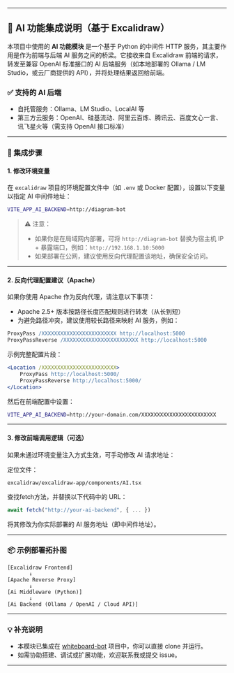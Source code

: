 
---

## 🧠 AI 功能集成说明（基于 Excalidraw）

本项目中使用的 **AI 功能模块** 是一个基于 Python 的中间件 HTTP 服务，其主要作用是作为前端与后端 AI 服务之间的桥梁。它接收来自 Excalidraw 前端的请求，转发至兼容 OpenAI 标准接口的 AI 后端服务（如本地部署的 Ollama / LM Studio，或云厂商提供的 API），并将处理结果返回给前端。

### ✅ 支持的 AI 后端

- 自托管服务：Ollama、LM Studio、LocalAI 等
- 第三方云服务：OpenAI、硅基流动、阿里云百炼、腾讯云、百度文心一言、讯飞星火等（需支持 OpenAI 接口标准）

---

### 🔧 集成步骤

#### 1. 修改环境变量

在 `excalidraw` 项目的环境配置文件中（如 `.env` 或 Docker 配置），设置以下变量以指定 AI 中间件地址：

```bash
VITE_APP_AI_BACKEND=http://diagram-bot
```

> ⚠️ 注意：
> - 如果你是在局域网内部署，可将 `http://diagram-bot` 替换为宿主机 IP + 暴露端口，例如：`http://192.168.1.10:5000`
> - 如果部署在公网，建议使用反向代理配置该地址，确保安全访问。

---

#### 2. 反向代理配置建议（Apache）

如果你使用 Apache 作为反向代理，请注意以下事项：

- Apache 2.5+ 版本按路径长度匹配规则进行转发（从长到短）
- 为避免路径冲突，建议使用较长路径来映射 AI 服务，例如：

```apache
ProxyPass /XXXXXXXXXXXXXXXXXXXXXXXX http://localhost:5000
ProxyPassReverse /XXXXXXXXXXXXXXXXXXXXXXXX http://localhost:5000
```

示例完整配置片段：

```apache
<Location /XXXXXXXXXXXXXXXXXXXXXXXX>
    ProxyPass http://localhost:5000/
    ProxyPassReverse http://localhost:5000/
</Location>
```

然后在前端配置中设置：

```bash
VITE_APP_AI_BACKEND=http://your-domain.com/XXXXXXXXXXXXXXXXXXXXXXXX
```

---

#### 3. 修改前端调用逻辑（可选）

如果未通过环境变量注入方式生效，可手动修改 AI 请求地址：

定位文件：

```
excalidraw/excalidraw-app/components/AI.tsx
```

查找fetch方法，并替换以下代码中的 URL：

```ts
await fetch("http://your-ai-backend", { ... })
```

将其修改为你实际部署的 AI 服务地址（即中间件地址）。

---

### 📦 示例部署拓扑图

```
[Excalidraw Frontend] 
       ↓
[Apache Reverse Proxy]
       ↓
[Ai Middleware (Python)]
       ↓
[Ai Backend (Ollama / OpenAI / Cloud API)]
```

---

### 💡 补充说明

- 本模块已集成在 [whiteboard-bot](https://github.com/filwu8/whiteboard-bot) 项目中，你可以直接 clone 并运行。
- 如需协助搭建、调试或扩展功能，欢迎联系我或提交 issue。

---
